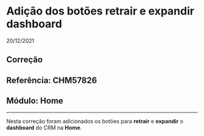 # Adição dos botões retrair e expandir dashboard
20/12/2021
## Correção
## Referência: CHM57826
## Módulo: Home
***

Nesta correção foram adicionados os botões para **retrair** e **expandir** o **dashboard** do CRM na **Home**.